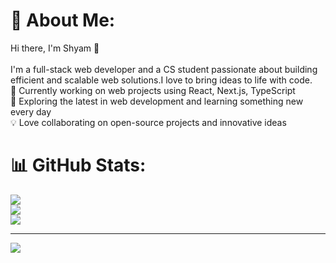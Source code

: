 # 💫 About Me:
Hi there, I'm Shyam 👋<br><br>I'm a full-stack web developer and a CS student passionate about building efficient and scalable web solutions.I love to bring ideas to life with code.<br>🔭 Currently working on web projects using React, Next.js, TypeScript<br>🌱 Exploring the latest in web development and learning something new every day<br>💡 Love collaborating on open-source projects and innovative ideas


# 📊 GitHub Stats:
![](https://github-readme-stats.vercel.app/api?username=shyam-jha&theme=dark&hide_border=false&include_all_commits=false&count_private=false)<br/>
![](https://github-readme-streak-stats.herokuapp.com/?user=shyam-jha&theme=dark&hide_border=false)<br/>
![](https://github-readme-stats.vercel.app/api/top-langs/?username=shyam-jha&theme=dark&hide_border=false&include_all_commits=false&count_private=false&layout=compact)


---
[![](https://visitcount.itsvg.in/api?id=shyam-jha&icon=0&color=0)](https://visitcount.itsvg.in)

<!-- Proudly created with GPRM ( https://gprm.itsvg.in ) -->
